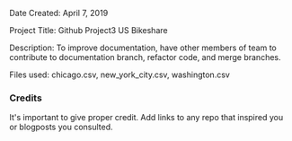 Date Created: April 7, 2019

Project Title: Github Project3 US Bikeshare

Description: To improve documentation, have other members of team to contribute to documentation branch, refactor code, and merge branches.

Files used: chicago.csv, new_york_city.csv, washington.csv 

### Credits
It's important to give proper credit. Add links to any repo that inspired you or blogposts you consulted.
